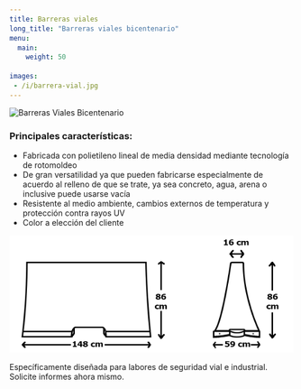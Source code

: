 ```yaml
---
title: Barreras viales
long_title: "Barreras viales bicentenario"
menu: 
  main:
    weight: 50

images: 
 - /i/barrera-vial.jpg
---
```



<img src=
      "/i/barrera-vial.jpg" id="imagen-principal" alt=
      "Barreras Viales Bicentenario" name="imagen-principal" />
      <h3>
        Principales caracter&iacute;sticas:
      </h3>
      <ul>
        <li>Fabricada con polietileno lineal de media densidad
        mediante tecnolog&iacute;a de rotomoldeo
        </li>
        <li>De gran versatilidad ya que pueden fabricarse
        especialmente de acuerdo al relleno de que se trate, ya
        sea concreto, agua, arena o inclusive puede usarse
        vac&iacute;a
        </li>
        <li>Resistente al medio ambiente, cambios externos de
        temperatura y protecci&oacute;n contra rayos UV
        </li>
        <li>Color a elecci&oacute;n del cliente
        </li>
      </ul><img src="/i/esquema-barrera.gif" class=
      "imagen-principal" alt="" />
      <p>
        Espec&iacute;ficamente dise&ntilde;ada para labores de
        seguridad vial e industrial. Solicite informes ahora
        mismo.
      </p>
      <br>